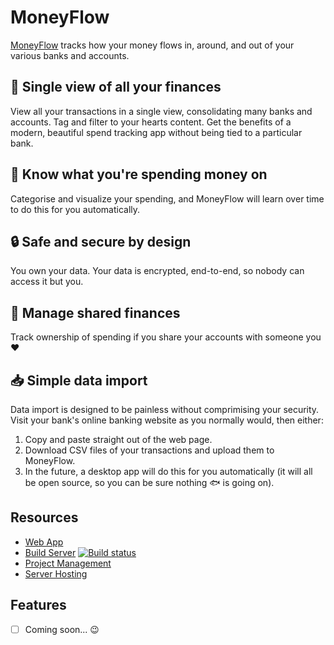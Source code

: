 # MoneyFlow

[MoneyFlow](https://moneyflow.azurewebsites.net/) tracks how your money flows in, around, and out of your various banks and accounts. 

## :page_facing_up: Single view of all your finances 

View all your transactions in a single view, consolidating many banks and accounts.
Tag and filter to your hearts content. 
Get the benefits of a modern, beautiful spend tracking app without being tied to a particular bank. 
 
## :ledger: Know what you're spending money on 

Categorise and visualize your spending, and MoneyFlow will learn over time to do this for you automatically.

## :lock: Safe and secure by design

You own your data. Your data is encrypted, end-to-end, so nobody can access it but you.

## :couple: Manage shared finances 

Track ownership of spending if you share your accounts with someone you :heart: 

## :inbox_tray: Simple data import

Data import is designed to be painless without comprimising your security. Visit your bank's online banking website 
as you normally would, then either:
1. Copy and paste straight out of the web page. 
2. Download CSV files of your transactions and upload them to MoneyFlow. 
3. In the future, a desktop app will do this for you automatically 
   (it will all be open source, so you can be sure nothing :fish: is going on).

## Resources

- [Web App](https://moneyflow.azurewebsites.net/)
- [Build Server](https://btefay.visualstudio.com/MoneyFlow/_build) 
  [![Build status](https://btefay.visualstudio.com/28670295-ced6-4840-b33d-a9be632a8601/_apis/build/status/1?branch=master)](https://btefay.visualstudio.com/28670295-ced6-4840-b33d-a9be632a8601/_build/latest?definitionId=1&branch=master)
- [Project Management](https://github.com/bentefay/MoneyFlow/projects/1)
- [Server Hosting](https://portal.azure.com)

## Features

- [ ] Coming soon... :wink: